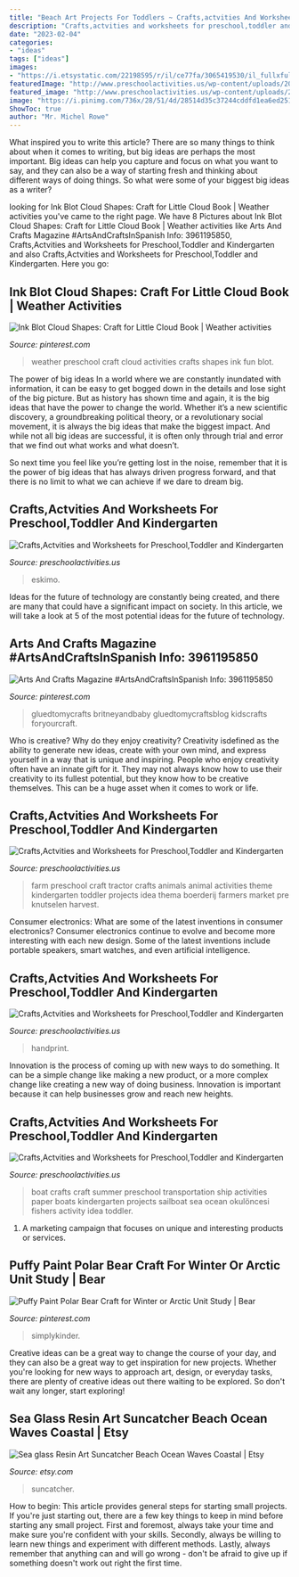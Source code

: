 ```yaml
---
title: "Beach Art Projects For Toddlers ~ Crafts,actvities And Worksheets For Preschool,toddler And Kindergarten"
description: "Crafts,actvities and worksheets for preschool,toddler and kindergarten"
date: "2023-02-04"
categories:
- "ideas"
tags: ["ideas"]
images:
- "https://i.etsystatic.com/22198595/r/il/ce77fa/3065419530/il_fullxfull.3065419530_1u0j.jpg"
featuredImage: "http://www.preschoolactivities.us/wp-content/uploads/2017/04/tractor-craft.jpg"
featured_image: "http://www.preschoolactivities.us/wp-content/uploads/2015/05/boat-craft1.jpg"
image: "https://i.pinimg.com/736x/28/51/4d/28514d35c37244cddfd1ea6ed2518bc0.jpg"
ShowToc: true
author: "Mr. Michel Rowe"
---
```



What inspired you to write this article?
There are so many things to think about when it comes to writing, but big ideas are perhaps the most important. Big ideas can help you capture and focus on what you want to say, and they can also be a way of starting fresh and thinking about different ways of doing things. So what were some of your biggest big ideas as a writer?

	

		
looking for Ink Blot Cloud Shapes: Craft for Little Cloud Book | Weather activities you've came to the right page. We have 8 Pictures about Ink Blot Cloud Shapes: Craft for Little Cloud Book | Weather activities like Arts And Crafts Magazine #ArtsAndCraftsInSpanish Info: 3961195850, Crafts,Actvities and Worksheets for Preschool,Toddler and Kindergarten and also Crafts,Actvities and Worksheets for Preschool,Toddler and Kindergarten. Here you go:
		
    
## Ink Blot Cloud Shapes: Craft For Little Cloud Book | Weather Activities

<img loading=lazy src="https://i.pinimg.com/736x/28/51/4d/28514d35c37244cddfd1ea6ed2518bc0.jpg" onerror="this.onerror=null;this.src='https://tse2.mm.bing.net/th?id=OIP.xT5T7i9lSOQoUFcyRFbO2gHaMu&amp;pid=15.1';" alt="Ink Blot Cloud Shapes: Craft for Little Cloud Book | Weather activities">

_Source: pinterest.com_

>weather preschool craft cloud activities crafts shapes ink fun blot. 

	

The power of big ideas
In a world where we are constantly inundated with information, it can be easy to get bogged down in the details and lose sight of the big picture. But as history has shown time and again, it is the big ideas that have the power to change the world.
Whether it’s a new scientific discovery, a groundbreaking political theory, or a revolutionary social movement, it is always the big ideas that make the biggest impact. And while not all big ideas are successful, it is often only through trial and error that we find out what works and what doesn’t.

So next time you feel like you’re getting lost in the noise, remember that it is the power of big ideas that has always driven progress forward, and that there is no limit to what we can achieve if we dare to dream big.

    
## Crafts,Actvities And Worksheets For Preschool,Toddler And Kindergarten

<img loading=lazy src="https://www.preschoolactivities.us/wp-content/uploads/2015/08/coffee-filter-eskimo-craft.jpg" onerror="this.onerror=null;this.src='https://tse3.mm.bing.net/th?id=OIP.V01Ak39mWhP5Md1pnOoA3gHaLG&amp;pid=15.1';" alt="Crafts,Actvities and Worksheets for Preschool,Toddler and Kindergarten">

_Source: preschoolactivities.us_

>eskimo. 

	

Ideas for the future of technology are constantly being created, and there are many that could have a significant impact on society. In this article, we will take a look at 5 of the most potential ideas for the future of technology.

    
## Arts And Crafts Magazine #ArtsAndCraftsInSpanish Info: 3961195850

<img loading=lazy src="https://i.pinimg.com/736x/63/a9/97/63a997f783820286408fcc53e5df4dfd.jpg" onerror="this.onerror=null;this.src='https://tse1.mm.bing.net/th?id=OIP.mJi-B-NfZXm-kS717kGWaQHaLH&amp;pid=15.1';" alt="Arts And Crafts Magazine #ArtsAndCraftsInSpanish Info: 3961195850">

_Source: pinterest.com_

>gluedtomycrafts britneyandbaby gluedtomycraftsblog kidscrafts foryourcraft. 

	

Who is creative? Why do they enjoy creativity?
Creativity isdefined as the ability to generate new ideas, create with your own mind, and express yourself in a way that is unique and inspiring. People who enjoy creativity often have an innate gift for it. They may not always know how to use their creativity to its fullest potential, but they know how to be creative themselves. This can be a huge asset when it comes to work or life.

    
## Crafts,Actvities And Worksheets For Preschool,Toddler And Kindergarten

<img loading=lazy src="http://www.preschoolactivities.us/wp-content/uploads/2017/04/tractor-craft.jpg" onerror="this.onerror=null;this.src='https://tse4.mm.bing.net/th?id=OIP.j1sIK5ADSKnY1aQELZZjtAHaJ4&amp;pid=15.1';" alt="Crafts,Actvities and Worksheets for Preschool,Toddler and Kindergarten">

_Source: preschoolactivities.us_

>farm preschool craft tractor crafts animals animal activities theme kindergarten toddler projects idea thema boerderij farmers market pre knutselen harvest. 

	

Consumer electronics: What are some of the latest inventions in consumer electronics?
Consumer electronics continue to evolve and become more interesting with each new design. Some of the latest inventions include portable speakers, smart watches, and even artificial intelligence.

    
## Crafts,Actvities And Worksheets For Preschool,Toddler And Kindergarten

<img loading=lazy src="http://www.preschoolactivities.us/wp-content/uploads/2014/12/handprint-owl.jpg" onerror="this.onerror=null;this.src='https://tse4.mm.bing.net/th?id=OIP.4cyMl_hnqOGeVMV-ug0ftAHaMW&amp;pid=15.1';" alt="Crafts,Actvities and Worksheets for Preschool,Toddler and Kindergarten">

_Source: preschoolactivities.us_

>handprint. 

	

Innovation is the process of coming up with new ways to do something. It can be a simple change like making a new product, or a more complex change like creating a new way of doing business. Innovation is important because it can help businesses grow and reach new heights.

    
## Crafts,Actvities And Worksheets For Preschool,Toddler And Kindergarten

<img loading=lazy src="http://www.preschoolactivities.us/wp-content/uploads/2015/05/boat-craft1.jpg" onerror="this.onerror=null;this.src='https://tse1.mm.bing.net/th?id=OIP.4omcdmVdMq2cWiCAckv-BwHaJ4&amp;pid=15.1';" alt="Crafts,Actvities and Worksheets for Preschool,Toddler and Kindergarten">

_Source: preschoolactivities.us_

>boat crafts craft summer preschool transportation ship activities paper boats kindergarten projects sailboat sea ocean okulöncesi fishers activity idea toddler. 

	

1. A marketing campaign that focuses on unique and interesting products or services.

    
## Puffy Paint Polar Bear Craft For Winter Or Arctic Unit Study | Bear

<img loading=lazy src="https://i.pinimg.com/736x/e4/57/46/e45746500a2b221b22a74635e6fbdd06.jpg" onerror="this.onerror=null;this.src='https://tse2.mm.bing.net/th?id=OIP.S2gQShlWm-ZsvTshqMXrEQHaLK&amp;pid=15.1';" alt="Puffy Paint Polar Bear Craft for Winter or Arctic Unit Study | Bear">

_Source: pinterest.com_

>simplykinder. 

	

Creative ideas can be a great way to change the course of your day, and they can also be a great way to get inspiration for new projects. Whether you're looking for new ways to approach art, design, or everyday tasks, there are plenty of creative ideas out there waiting to be explored. So don't wait any longer, start exploring!

    
## Sea Glass Resin Art Suncatcher Beach Ocean Waves Coastal | Etsy

<img loading=lazy src="https://i.etsystatic.com/22198595/r/il/ce77fa/3065419530/il_fullxfull.3065419530_1u0j.jpg" onerror="this.onerror=null;this.src='https://tse1.mm.bing.net/th?id=OIP.U7hzSxLv08JHBXXdJjdr2QHaJX&amp;pid=15.1';" alt="Sea glass Resin Art Suncatcher Beach Ocean Waves Coastal | Etsy">

_Source: etsy.com_

>suncatcher. 

	

How to begin: This article provides general steps for starting small projects.
If you're just starting out, there are a few key things to keep in mind before starting any small project. First and foremost, always take your time and make sure you're confident with your skills. Secondly, always be willing to learn new things and experiment with different methods. Lastly, always remember that anything can and will go wrong - don't be afraid to give up if something doesn't work out right the first time.

